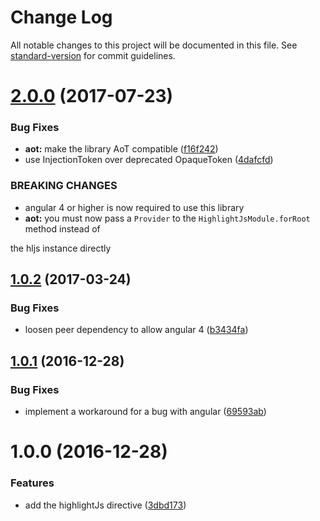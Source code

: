 # Change Log

All notable changes to this project will be documented in this file. See [standard-version](https://github.com/conventional-changelog/standard-version) for commit guidelines.

<a name="2.0.0"></a>
# [2.0.0](https://github.com/mattlewis92/angular-highlight-js/compare/v1.0.2...v2.0.0) (2017-07-23)


### Bug Fixes

* **aot:** make the library AoT compatible ([f16f242](https://github.com/mattlewis92/angular-highlight-js/commit/f16f242))
* use InjectionToken over deprecated OpaqueToken ([4dafcfd](https://github.com/mattlewis92/angular-highlight-js/commit/4dafcfd))


### BREAKING CHANGES

* angular 4 or higher is now required to use this library
* **aot:** you must now pass a `Provider` to the `HighlightJsModule.forRoot` method instead of

the hljs instance directly



<a name="1.0.2"></a>
## [1.0.2](https://github.com/mattlewis92/angular-highlight-js/compare/v1.0.1...v1.0.2) (2017-03-24)


### Bug Fixes

* loosen peer dependency to allow angular 4 ([b3434fa](https://github.com/mattlewis92/angular-highlight-js/commit/b3434fa))



<a name="1.0.1"></a>
## [1.0.1](https://github.com/mattlewis92/angular-highlight-js/compare/v1.0.0...v1.0.1) (2016-12-28)


### Bug Fixes

* implement a workaround for a bug with angular ([69593ab](https://github.com/mattlewis92/angular-highlight-js/commit/69593ab))



<a name="1.0.0"></a>
# 1.0.0 (2016-12-28)


### Features

* add the highlightJs directive ([3dbd173](https://github.com/mattlewis92/angular-highlight-js/commit/3dbd173))
